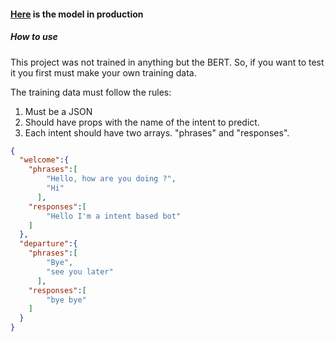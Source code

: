 #### [Here](https://cdss-ml-portfolio.herokuapp.com/chatbot) is the model in production

##### How to use
This project was not trained in anything but the BERT. So, if you want to test it you first must make your own training data. 

The training data must follow the rules:

1.  Must be a JSON
2.  Should have props with the name of the intent to predict. 
3.  Each intent should have two arrays. "phrases" and "responses".

```json
{
  "welcome":{
    "phrases":[
        "Hello, how are you doing ?",
        "Hi"
      ],
    "responses":[
        "Hello I'm a intent based bot"
    ]
  },
  "departure":{
    "phrases":[
        "Bye",
        "see you later"
      ],
    "responses":[
        "bye bye"
    ]
  }
}
```
